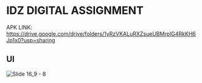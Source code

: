 # IDZ DIGITAL ASSIGNMENT
APK LINK: https://drive.google.com/drive/folders/1yRzVKALuRXZsueUBMrplG4RkKH6Jp1x0?usp=sharing
## UI
![Slide 16_9 - 8](https://github.com/gyanraj06/idz-assignment-01/assets/64907746/f0928f15-7f91-4aa8-bc59-843cc28b5fe0)
